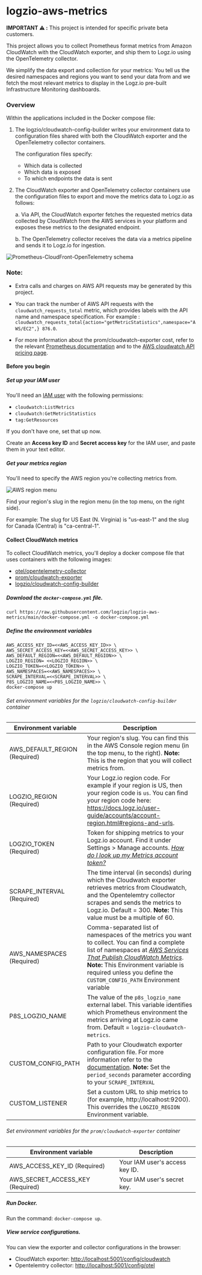 # logzio-aws-metrics

**IMPORTANT ⚠️ :** This project is intended for specific private beta customers.

This project allows you to collect Prometheus format metrics from Amazon CloudWatch with the CloudWatch exporter, and ship them to Logz.io using the OpenTelemetry collector.

We simplify the data export and collection for your metrics: You tell us the desired namespaces and regions you want to send your data from and we fetch the most relevant metrics to display in the Logz.io pre-built Infrastructure Monitoring dashboards.


### Overview

Within the applications included in the Docker compose file: 

1. The logzio/cloudwatch-config-builder writes your environment data to configuration files shared with both the CloudWatch exporter and the OpenTelemetry collector containers. 
    
    The configuration files specify: 

    * Which data is collected
    * Which data is exposed
    * To which endpoints the data is sent

1. The CloudWatch exporter and OpenTelemetry collector containers use the configuration files to export and move the metrics data to Logz.io as follows:

    a. Via API, the CloudWatch exporter fetches the requested metrics data collected by CloudWatch from the AWS services in your platform and exposes these metrics to the designated endpoint.

    b. The OpenTelemetry collector receives the data via a metrics pipeline and sends it to Logz.io for ingestion. 

![Prometheus-CloudFront-OpenTelemetry schema](https://dytvr9ot2sszz.cloudfront.net/logz-docs/metrics-prometheus/cloudwatch-docker-otel-4prom.png)

### **Note:** 
* Extra calls and charges on AWS API requests may be generated by this project. 

* You can track the number of AWS API requests with the `cloudwatch_requests_total` metric, which provides labels with the API name and namespace specification. For example : 
`cloudwatch_requests_total{action="getMetricStatistics",namespace="AWS/EC2",} 876.0`.

* For more information about the prom/cloudwatch-exporter cost, refer to the relevant [Prometheus documentation](https://github.com/prometheus/cloudwatch_exporter#cost) and to the [AWS cloudwatch API pricing page](https://aws.amazon.com/cloudwatch/pricing/).

#### Before you begin


##### Set up your IAM user

You'll need an [IAM user](https://console.aws.amazon.com/iam/home)
with the following permissions:

* `cloudwatch:ListMetrics`
* `cloudwatch:GetMetricStatistics`
* `tag:GetResources`

If you don't have one, set that up now.

Create an **Access key ID** and **Secret access key** for the IAM user,
and paste them in your text editor.

##### Get your metrics region

You'll need to specify the AWS region you're collecting metrics from.

![AWS region menu](https://dytvr9ot2sszz.cloudfront.net/logz-docs/aws/region-menu.png)

Find your region's slug in the region menu
(in the top menu, on the right side).

For example:
The slug for US East (N. Virginia)
is "us-east-1"
and the slug for Canada (Central) is "ca-central-1".


#### Collect CloudWatch metrics

To collect CloudWatch metrics, you'll deploy a docker compose file that uses containers with the following images:

* [otel/opentelemetry-collector](https://hub.docker.com/r/otel/opentelemetry-collector)
* [prom/cloudwatch-exporter](https://hub.docker.com/r/prom/cloudwatch-exporter)
* [logzio/cloudwatch-config-builder](https://hub.docker.com/r/logzio/cloudwatch-config-builder)


##### Download the `docker-compose.yml` file.

```
curl https://raw.githubusercontent.com/logzio/logzio-aws-metrics/main/docker-compose.yml -o docker-compose.yml
```

##### Define the environment variables

```
AWS_ACCESS_KEY_ID=<<AWS_ACCESS_KEY_ID>> \
AWS_SECRET_ACCESS_KEY=<<AWS_SECRET_ACCESS_KEY>> \
AWS_DEFAULT_REGION=<<AWS_DEFAULT_REGION>> \
LOGZIO_REGION= <<LOGZIO_REGION>> \
LOGZIO_TOKEN=<<LOGZIO_TOKEN>> \
AWS_NAMESPACES=<<AWS_NAMESPACES>> \
SCRAPE_INTERVAL=<<SCRAPE_INTERVAL>> \
P8S_LOGZIO_NAME=<<P8S_LOGZIO_NAME>> \
docker-compose up
```


###### Set environment variables for the `logzio/cloudwatch-config-builder` container

| Environment variable | Description |
|---|---|
| AWS_DEFAULT_REGION (Required) | Your region's slug. You can find this in the AWS Console region menu (in the top menu, to the right).  **Note:** This is the region that you will collect metrics from. |
| LOGZIO_REGION (Required)| Your Logz.io region code. For example if your region is US, then your region code is `us`. You can find your region code here: https://docs.logz.io/user-guide/accounts/account-region.html#regions-and-urls. |
| LOGZIO_TOKEN (Required)| Token for shipping metrics to your Logz.io account. Find it under Settings > Manage accounts. [_How do I look up my Metrics account token?_](/user-guide/accounts/finding-your-metrics-account-token/) |
| SCRAPE_INTERVAL (Required)| The time interval (in seconds) during which the Cloudwatch exporter retrieves metrics from Cloudwatch, and the Opentelemtry collector scrapes and sends the metrics to Logz.io. Default = 300.   **Note:** This value must be a multiple of 60.|
| AWS_NAMESPACES (Required) | Comma-separated list of namespaces of the metrics you want to collect. You can find a complete list of namespaces at [_AWS Services That Publish CloudWatch Metrics_](https://docs.aws.amazon.com/AmazonCloudWatch/latest/monitoring/aws-services-cloudwatch-metrics.html).   **Note:** This Environment variable is required unless you define the `CUSTOM_CONFIG_PATH` Environment variable |
| P8S_LOGZIO_NAME | The value of the `p8s_logzio_name` external label. This variable identifies which Prometheus environment the metrics arriving at Logz.io came from. Default = `logzio-cloudwatch-metrics`.  |
| CUSTOM_CONFIG_PATH | Path to your Cloudwatch exporter configuration file. For more information refer to the [documentation](https://github.com/prometheus/cloudwatch_exporter#configuration).  **Note:** Set the `period_seconds` parameter according to your `SCRAPE_INTERVAL`|
| CUSTOM_LISTENER | Set a custom URL to ship metrics to (for example, http://localhost:9200). This overrides the `LOGZIO_REGION` Environment variable. |

###### Set environment variables for the `prom/cloudwatch-exporter` container

| Environment variable | Description |
|---|---|
| AWS_ACCESS_KEY_ID (Required)| Your IAM user's access key ID. |
| AWS_SECRET_ACCESS_KEY (Required)| Your IAM user's secret key. |

##### Run Docker.
Run the command: `docker-compose up`.

##### View service configurations.

You can view the exporter and collector configurations in the browser:

* CloudWatch exporter: [http://localhost:5001/config/cloudwatch](http://localhost:5001/config/cloudwatch)
* Opentelemtry collector: [http://localhost:5001/config/otel](http://localhost:5001/config/otel)

